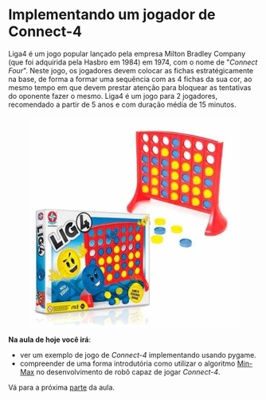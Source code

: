 # Implementando um jogador de Connect-4

Liga4 é um jogo popular lançado pela empresa Milton Bradley Company (que foi adquirida pela Hasbro em 1984) em 1974, com o nome de "*Connect Four*". Neste jogo, os jogadores devem colocar as fichas estratégicamente na base, de forma a formar uma sequência com as 4 fichas da sua cor, ao mesmo tempo em que devem prestar atenção para bloquear as tentativas do oponente fazer o mesmo. Liga4 é um jogo para 2 jogadores, recomendado a partir de 5 anos e com duração média de 15 minutos.

<p align="center">
<figure>
  <img src="img/lig4.jpg" alt="Jogo Liga4" />
</figure>
</p>

**Na aula de hoje você irá**:

- ver um exemplo de jogo de *Connect-4* implementando usando pygame.
- compreender de uma forma introdutória como utilizar o algoritmo [Min-Max](https://en.wikipedia.org/wiki/Minimax) no desenvolvimento de robô capaz de jogar *Connect-4*.

Vá para a próxima [parte](parte1.md) da aula.